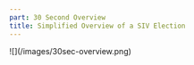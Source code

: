 ```yaml
---
part: 30 Second Overview
title: Simplified Overview of a SIV Election
---
```


<div class="bg-gray-50">
![](/images/30sec-overview.png)
</div>

